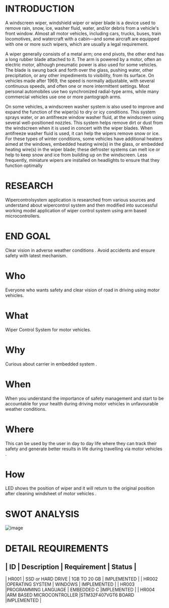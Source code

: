 # INTRODUCTION

A windscreen wiper, windshield wiper or wiper blade is a device used to remove rain, snow, ice, washer fluid, water, and/or debris from a vehicle's front window. Almost all motor vehicles, including cars, trucks, buses, train locomotives, and watercraft with a cabin—and some aircraft are equipped with one or more such wipers, which are usually a legal requirement.

A wiper generally consists of a metal arm; one end pivots, the other end has a long rubber blade attached to it. The arm is powered by a motor, often an electric motor, although pneumatic power is also used for some vehicles. The blade is swung back and forth over the glass, pushing water, other precipitation, or any other impediments to visibility, from its surface. On vehicles made after 1969, the speed is normally adjustable, with several continuous speeds, and often one or more intermittent settings. Most personal automobiles use two synchronized radial-type arms, while many commercial vehicles use one or more pantograph arms.

On some vehicles, a windscreen washer system is also used to improve and expand the function of the wiper(s) to dry or icy conditions. This system sprays water, or an antifreeze window washer fluid, at the windscreen using several well-positioned nozzles. This system helps remove dirt or dust from the windscreen when it is used in concert with the wiper blades. When antifreeze washer fluid is used, it can help the wipers remove snow or ice. For these types of winter conditions, some vehicles have additional heaters aimed at the windows, embedded heating wire(s) in the glass, or embedded heating wire(s) in the wiper blade; these defroster systems can melt ice or help to keep snow and ice from building up on the windscreen. Less frequently, miniature wipers are installed on headlights to ensure that they function optimally
# RESEARCH
Wipercontrolsystem application is researched from various sources and understand about wipercontrol system and then modified into successful working model application of wiper control system using arm based microcontrollers.

# END GOAL
Clear vision in adverse weather conditions .
Avoid accidents and ensure safety with latest mechanism.
# Who
Everyone who wants safety and clear vision of road in driving using motor vehicles.
# What
Wiper Control System for motor vehicles.
# Why
Curious about carrier in embedded system .
# When
When you understand the importance of safety management and start to be accountable for your health during driving motor vehicles in unfavourable weather conditions.
# Where
This can be used by the user in day to day life where they can track their safety and generate better results in life during travelling via motor vehicles .
# How
LED shows the position of wiper and it will return to the original position after cleaning windsheet of motor vehicles .
# SWOT ANALYSIS
![image](https://user-images.githubusercontent.com/101430667/168328490-bf70ece3-71a3-428e-8a0e-24cb1b912e78.png)
# DETAIL REQUIREMENTS
|  ID   |     	Description	       |  Requirement	      | Status      |
---------------------------------------------------------------------
| HR001 |	SSD or HARD DRIVE	       |   1GB TO 20 GB	    | IMPLEMENTED |
| HR002	|OPERATING SYSTEM          |	WINDOWS	          | IMPLEMENTED |
| HR003 |PROGRAMMING LANGUAGE      |	EMBEDDED C	      |IMPLEMENTED  |
| HR004	|ARM BASED MICROCONTROLLER |STM32F407VGT6 BOARD	|IMPLEMENTED  |

